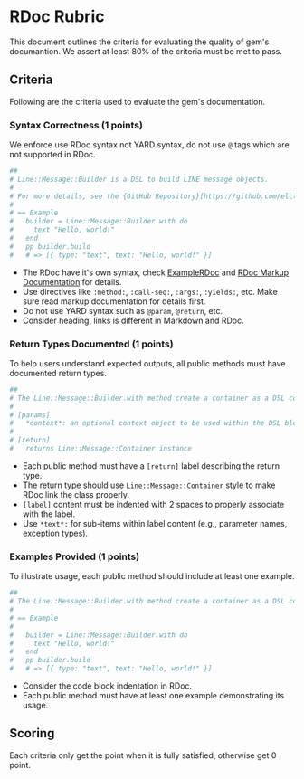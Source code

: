# RDoc Rubric

This document outlines the criteria for evaluating the quality of gem's documantion. We assert at least 80% of the criteria must be met to pass.

## Criteria

Following are the criteria used to evaluate the gem's documentation.

### Syntax Correctness (1 points)

We enforce use RDoc syntax not YARD syntax, do not use `@` tags which are not supported in RDoc.

```ruby
##
# Line::Message::Builder is a DSL to build LINE message objects.
#
# For more details, see the {GitHub Repository}[https://github.com/elct9620/line-message-builder].
#
# == Example
#   builder = Line::Message::Builder.with do
#     text "Hello, world!"
#   end
#   pp builder.build
#   # => [{ type: "text", text: "Hello, world!" }]
```

- The RDoc have it's own syntax, check [ExampleRDoc](https://raw.githubusercontent.com/ruby/rdoc/refs/heads/master/ExampleRDoc.rdoc) and [RDoc Markup Documentation](https://ruby.github.io/rdoc/RDoc/MarkupReference.html) for details.
- Use directives like `:method:`, `:call-seq:`, `:args:`, `:yields:`, etc. Make sure read markup documentation for details first.
- Do not use YARD syntax such as `@param`, `@return`, etc.
- Consider heading, links is different in Markdown and RDoc.

### Return Types Documented (1 points)

To help users understand expected outputs, all public methods must have documented return types.

```ruby
##
# The Line::Message::Builder.with method create a container as a DSL context.
#
# [params]
#   *context*: an optional context object to be used within the DSL block
#
# [return]
#   returns Line::Message::Container instance
```

- Each public method must have a `[return]` label describing the return type.
- The return type should use `Line::Message::Container` style to make RDoc link the class properly.
- `[label]` content must be indented with 2 spaces to properly associate with the label.
- Use `*text*:` for sub-items within label content (e.g., parameter names, exception types).

### Examples Provided (1 points)

To illustrate usage, each public method should include at least one example.

```ruby
##
# The Line::Message::Builder.with method create a container as a DSL context.
#
# == Example
#
#   builder = Line::Message::Builder.with do
#     text "Hello, world!"
#   end
#   pp builder.build
#   # => [{ type: "text", text: "Hello, world!" }]
```

- Consider the code block indentation in RDoc.
- Each public method must have at least one example demonstrating its usage.

## Scoring

Each criteria only get the point when it is fully satisfied, otherwise get 0 point.

